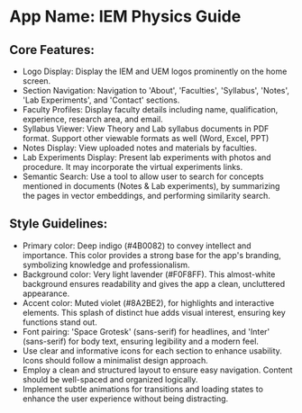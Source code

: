 # **App Name**: IEM Physics Guide

## Core Features:

- Logo Display: Display the IEM and UEM logos prominently on the home screen.
- Section Navigation: Navigation to 'About', 'Faculties', 'Syllabus', 'Notes', 'Lab Experiments', and 'Contact' sections.
- Faculty Profiles: Display faculty details including name, qualification, experience, research area, and email.
- Syllabus Viewer: View Theory and Lab syllabus documents in PDF format. Support other viewable formats as well (Word, Excel, PPT)
- Notes Display: View uploaded notes and materials by faculties.
- Lab Experiments Display: Present lab experiments with photos and procedure. It may incorporate the virtual experiments links.
- Semantic Search: Use a tool to allow user to search for concepts mentioned in documents (Notes & Lab experiments), by summarizing the pages in vector embeddings, and performing similarity search.

## Style Guidelines:

- Primary color: Deep indigo (#4B0082) to convey intellect and importance. This color provides a strong base for the app's branding, symbolizing knowledge and professionalism.
- Background color: Very light lavender (#F0F8FF). This almost-white background ensures readability and gives the app a clean, uncluttered appearance.
- Accent color: Muted violet (#8A2BE2), for highlights and interactive elements. This splash of distinct hue adds visual interest, ensuring key functions stand out.
- Font pairing: 'Space Grotesk' (sans-serif) for headlines, and 'Inter' (sans-serif) for body text, ensuring legibility and a modern feel.
- Use clear and informative icons for each section to enhance usability. Icons should follow a minimalist design approach.
- Employ a clean and structured layout to ensure easy navigation. Content should be well-spaced and organized logically.
- Implement subtle animations for transitions and loading states to enhance the user experience without being distracting.